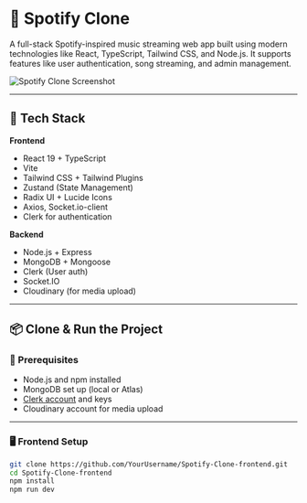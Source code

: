 # 🎵 Spotify Clone

A full-stack Spotify-inspired music streaming web app built using modern technologies like React, TypeScript, Tailwind CSS, and Node.js. It supports features like user authentication, song streaming, and admin management.

![Spotify Clone Screenshot](https://martech.org/wp-content/uploads/2017/09/spotify-logo-1920x1080.jpg)

---

## 🚀 Tech Stack

**Frontend**  
- React 19 + TypeScript  
- Vite  
- Tailwind CSS + Tailwind Plugins  
- Zustand (State Management)  
- Radix UI + Lucide Icons  
- Axios, Socket.io-client  
- Clerk for authentication  

**Backend**  
- Node.js + Express  
- MongoDB + Mongoose  
- Clerk (User auth)  
- Socket.IO  
- Cloudinary (for media upload)

---

## 📦 Clone & Run the Project

### 🔧 Prerequisites

- Node.js and npm installed
- MongoDB set up (local or Atlas)
- [Clerk account](https://clerk.dev/) and keys
- Cloudinary account for media upload

---

### 🖥 Frontend Setup

```bash
git clone https://github.com/YourUsername/Spotify-Clone-frontend.git
cd Spotify-Clone-frontend
npm install
npm run dev
